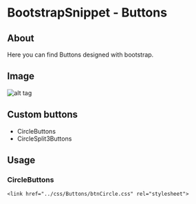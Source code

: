 # BootstrapSnippet - Buttons

## About

Here you can find Buttons designed with bootstrap.

## Image
![alt tag](https://github.com/WebDesign-Spippet/BootstrapSnippet/blob/master/img/ReadmeIMG/CircleButtons.png)

## Custom buttons

* CircleButtons
* CircleSplit3Buttons

## Usage

### CircleButtons
```
<link href="../css/Buttons/btnCircle.css" rel="stylesheet">
```
